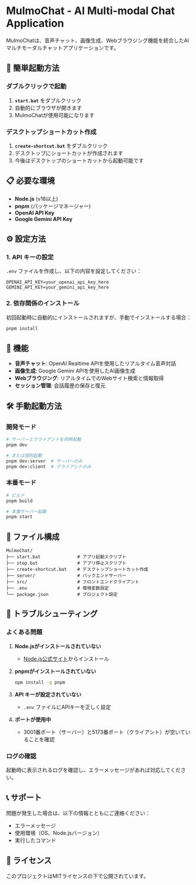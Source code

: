 # MulmoChat - AI Multi-modal Chat Application

MulmoChatは、音声チャット、画像生成、Webブラウジング機能を統合したAIマルチモーダルチャットアプリケーションです。

## 🚀 簡単起動方法

### ダブルクリックで起動

1. **`start.bat`** をダブルクリック
2. 自動的にブラウザが開きます
3. MulmoChatが使用可能になります

### デスクトップショートカット作成

1. **`create-shortcut.bat`** をダブルクリック
2. デスクトップにショートカットが作成されます
3. 今後はデスクトップのショートカットから起動可能です

## 📋 必要な環境

- **Node.js** (v18以上)
- **pnpm** (パッケージマネージャー)
- **OpenAI API Key**
- **Google Gemini API Key**

## ⚙️ 設定方法

### 1. API キーの設定

`.env` ファイルを作成し、以下の内容を設定してください：

```env
OPENAI_API_KEY=your_openai_api_key_here
GEMINI_API_KEY=your_gemini_api_key_here
```

### 2. 依存関係のインストール

初回起動時に自動的にインストールされますが、手動でインストールする場合：

```bash
pnpm install
```

## 🎯 機能

- **音声チャット**: OpenAI Realtime APIを使用したリアルタイム音声対話
- **画像生成**: Google Gemini APIを使用したAI画像生成
- **Webブラウジング**: リアルタイムでのWebサイト検索と情報取得
- **セッション管理**: 会話履歴の保存と復元

## 🛠️ 手動起動方法

### 開発モード

```bash
# サーバーとクライアントを同時起動
pnpm dev

# または個別起動
pnpm dev:server  # サーバーのみ
pnpm dev:client  # クライアントのみ
```

### 本番モード

```bash
# ビルド
pnpm build

# 本番サーバー起動
pnpm start
```

## 📁 ファイル構成

```
MulmoChat/
├── start.bat              # アプリ起動スクリプト
├── stop.bat               # アプリ停止スクリプト
├── create-shortcut.bat    # デスクトップショートカット作成
├── server/                # バックエンドサーバー
├── src/                   # フロントエンドクライアント
├── .env                   # 環境変数設定
└── package.json           # プロジェクト設定
```

## 🔧 トラブルシューティング

### よくある問題

1. **Node.jsがインストールされていない**
   - [Node.js公式サイト](https://nodejs.org/)からインストール

2. **pnpmがインストールされていない**
   ```bash
   npm install -g pnpm
   ```

3. **API キーが設定されていない**
   - `.env` ファイルにAPIキーを正しく設定

4. **ポートが使用中**
   - 3001番ポート（サーバー）と5173番ポート（クライアント）が空いていることを確認

### ログの確認

起動時に表示されるログを確認し、エラーメッセージがあれば対応してください。

## 📞 サポート

問題が発生した場合は、以下の情報とともにご連絡ください：

- エラーメッセージ
- 使用環境（OS、Node.jsバージョン）
- 実行したコマンド

## 📄 ライセンス

このプロジェクトはMITライセンスの下で公開されています。